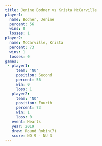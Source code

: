 ```yaml
---
title: Jenine Bodner vs Krista McCarville
player1:                  
  name: Bodner, Jenine    
  percent: 56             
  wins: 0                 
  losses: 1               
player2:                  
  name: McCarville, Krista
  percent: 73             
  wins: 1                 
  losses: 0               
games:
 - player1:          
     team: 'NU'      
     position: Second
     percent: 56     
     win: 0          
     loss: 1         
   player2:          
     team: 'NO'      
     position: Fourth
     percent: 73     
     win: 1          
     loss: 0         
   event: Hearts       
   year: 2019          
   draw: Round Robin(7)
   score: NO 9 - NU 3  
---
```

